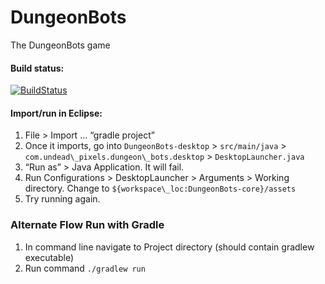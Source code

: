 # DungeonBots
The DungeonBots game

#### Build status:
[![BuildStatus](https://travis-ci.com/cyanpelican/DungeonBots.svg?token=e8xGyuEnZZSykp8ymA16&branch=master)](https://travis-ci.com/cyanpelican/DungeonBots/builds)

#### Import/run in Eclipse:

1. File > Import … “gradle project”
2. Once it imports, go into `DungeonBots-desktop` > `src/main/java` > `com.undead\_pixels.dungeon\_bots.desktop` > `DesktopLauncher.java`
3. “Run as” > Java Application. It will fail.
4. Run Configurations > DesktopLauncher > Arguments > Working directory. Change to `${workspace\_loc:DungeonBots-core}/assets`
5. Try running again.

### Alternate Flow Run with Gradle
1. In command line navigate to Project directory (should contain gradlew executable)
2. Run command ``` ./gradlew run ```
